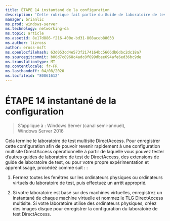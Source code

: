 ```yaml
---
title: ÉTAPE 14 instantané de la configuration
description: 'Cette rubrique fait partie du Guide de laboratoire de test : illustrer un déploiement multisite DirectAccess pour Windows Server 2016'
manager: brianlic
ms.prod: windows-server
ms.technology: networking-da
ms.topic: article
ms.assetid: 8e17d886-f216-400e-bd31-808aceb88033
ms.author: lizross
author: eross-msft
ms.openlocfilehash: 63d053cd4e573f2174164bc5666db6dbc2dc18a7
ms.sourcegitcommit: b00d7c8968c4adc8f699dbee694afe6ed36bc9de
ms.translationtype: MT
ms.contentlocale: fr-FR
ms.lasthandoff: 04/08/2020
ms.locfileid: "80861612"
---
```

# <a name="step-14-snapshot-the-configuration"></a>ÉTAPE 14 instantané de la configuration

>S’applique à : Windows Server (canal semi-annuel), Windows Server 2016

Cela termine le laboratoire de test multisite DirectAccess. Pour enregistrer cette configuration afin de pouvoir revenir rapidement à une configuration multisite DirectAccess opérationnelle à partir de laquelle vous pouvez tester d’autres guides de laboratoire de test de DirectAccess, des extensions de guide de laboratoire de test, ou pour votre propre expérimentation et apprentissage, procédez comme suit : :  
  
1.  Fermez toutes les fenêtres sur les ordinateurs physiques ou ordinateurs virtuels du laboratoire de test, puis effectuez un arrêt approprié.  
  
2.  Si votre laboratoire est basé sur des machines virtuelles, enregistrez un instantané de chaque machine virtuelle et nommez le TLG DirectAccess multisite. Si votre laboratoire utilise des ordinateurs physiques, créez des images disque pour enregistrer la configuration du laboratoire de test DirectAccess.  
  


